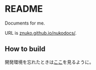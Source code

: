 # README

Documents for me.

URL is [znuko.github.io/nukodocs/](https://znuko.github.io/nukodocs/).

## How to build

開発環境を忘れたときは[ここ](https://znuko.github.io/nukodocs/mkdocs/develop)を見るように。
